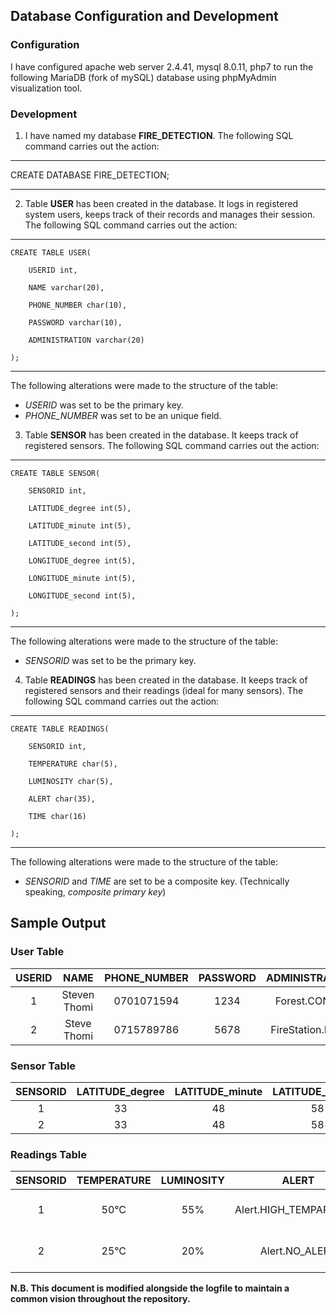## Database Configuration and Development

### Configuration
I have configured apache web server 2.4.41, mysql 8.0.11, php7 to run the following MariaDB (fork of mySQL) database using phpMyAdmin visualization tool.

### Development
1.  I have named my database **FIRE_DETECTION**. The following SQL command carries out the action:

<!-- blank line -->
----
<!-- blank line -->
CREATE DATABASE FIRE_DETECTION;
<!-- blank line -->
----
<!-- blank line -->

2.  Table **USER** has been created in the database. It logs in registered system users, keeps track of their records and manages their session. The following SQL command carries out the action:

<!-- blank line -->
----
<!-- blank line -->
	CREATE TABLE USER(
  
    	USERID int,
  
		NAME varchar(20),
  
		PHONE_NUMBER char(10),
  
		PASSWORD varchar(10),
    
		ADMINISTRATION varchar(20)
  
	);
<!-- blank line -->
----
<!-- blank line -->
The following alterations were made to the structure of the table:
- _USERID_ was set to be the primary key.
- _PHONE_NUMBER_ was set to be an unique field.

3.  Table **SENSOR** has been created in the database. It keeps track of registered sensors. The following SQL command carries out the action:

<!-- blank line -->
----
<!-- blank line -->
	CREATE TABLE SENSOR(

    	SENSORID int,
  
  		LATITUDE_degree int(5),
		
    	LATITUDE_minute int(5),
		
		LATITUDE_second int(5),
		
		LONGITUDE_degree int(5),
		
    	LONGITUDE_minute int(5),
		
		LONGITUDE_second int(5),
		  
	);
<!-- blank line -->
----
<!-- blank line -->
The following alterations were made to the structure of the table:
- _SENSORID_ was set to be the primary key.

4.  Table **READINGS** has been created in the database. It keeps track of registered sensors and their readings (ideal for many sensors). The following SQL command carries out the action:

<!-- blank line -->
----
<!-- blank line -->
	CREATE TABLE READINGS(
    		
		SENSORID int,
    		
		TEMPERATURE char(5),
    		
		LUMINOSITY char(5),
    		
		ALERT char(35),
    		
		TIME char(16)
	
	);
<!-- blank line -->
----
<!-- blank line -->
The following alterations were made to the structure of the table:
- _SENSORID_ and _TIME_ are set to be a composite key. (Technically speaking, _composite primary key_)

## Sample Output

### User Table
| USERID          | NAME                   | PHONE_NUMBER           | PASSWORD               | ADMINISTRATION         |
| :--------------:| :---------------------:| :---------------------:| :---------------------:| :---------------------:|
|  1              | Steven Thomi           |0701071594              |1234                    |Forest.CONGO            |
|  2              | Steve Thomi            |0715789786              |5678                    |FireStation.EAST        |

### Sensor Table
| SENSORID        |  LATITUDE_degree  |  LATITUDE_minute  |  LATITUDE_second  |  LONGITUDE_degree  |  LONGITUDE_minute  |  LONGITUDE_second  |
| :--------------:| :----------------:| :----------------:| :----------------:| :-----------------:| :-----------------:| :-----------------:|
|  1              | 33                | 48                | 58                | 18                 | 28                 | 22.0               |
|  2              | 33                | 48                | 58                | 18                 | 28                 | 22.5               |

### Readings Table
| SENSORID        | TEMPERATURE      | LUMINOSITY       | ALERT                  | TIME		      |
| :--------------:| :---------------:| :---------------:| :---------------------:| :-----------------:|
|  1              |50°C              |55%               |Alert.HIGH_TEMPARATURE  |2012-10-25 09:27:53 |
|  2              |25°C              |20%               |Alert.NO_ALERT          |2012-10-25 09:32:53 |

**N.B. This document is modified alongside the logfile to maintain a common vision throughout the repository.**
